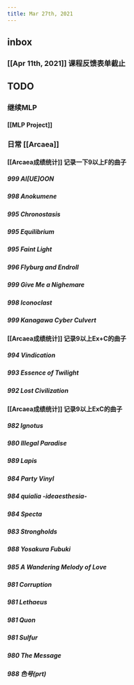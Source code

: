 ```yaml
---
title: Mar 27th, 2021
---
```


## inbox
### [[Apr 11th, 2021]] 课程反馈表单截止
###
## TODO
### 继续MLP
#### [[MLP Project]]
### 日常 [[Arcaea]]
#### [[Arcaea成绩统计]] 记录一下9以上F的曲子
##### 999 AI[UE]OON
##### 998 Anokumene
##### 995 Chronostasis
##### 995 Equilibrium
##### 995 Faint Light
##### 996 Flyburg and Endroll
##### 999 Give Me a Nighemare
##### 998 Iconoclast
##### 999 Kanagawa Cyber Culvert
#### [[Arcaea成绩统计]] 记录9以上Ex+C的曲子
##### 994 Vindication
##### 993 Essence of Twilight
##### 992 Lost Civilization
#### [[Arcaea成绩统计]] 记录9以上ExC的曲子
##### 982 Ignotus
##### 980 Illegal Paradise
##### 989 Lapis
##### 984 Party Vinyl
##### 984 quialia -ideaesthesia-
##### 984 Specta
##### 983 Strongholds
##### 988 Yosakura Fubuki
##### 985 A Wandering Melody of Love
##### 981 Corruption
##### 981 Lethaeus
##### 981 Quon
##### 981 Sulfur
##### 980 The Message
##### 988 色号(prt)
#####
